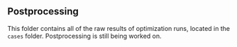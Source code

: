 Postprocessing
--------------

This folder contains all of the raw results of optimization runs, located in the `cases` folder.  Postprocessing is still being worked on.
